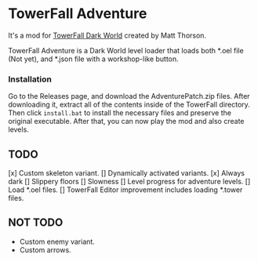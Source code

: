 # TowerFall Adventure
It's a mod for [TowerFall Dark World](http://www.towerfall-game.com/) created by Matt Thorson. 

TowerFall Adventure is a Dark World level loader that loads both *.oel file (Not yet), and *.json file with a workshop-like button.

### Installation
Go to the Releases page, and download the AdventurePatch.zip files. After downloading it, extract all of the contents
inside of the TowerFall directory. Then click `install.bat` to install the necessary files and preserve the original
executable. After that, you can now play the mod and also create levels.


## TODO
[x] Custom skeleton variant.
[] Dynamically activated variants.
    [x] Always dark
    [] Slippery floors
    [] Slowness
[] Level progress for adventure levels.
[] Load *.oel files.
[] TowerFall Editor improvement includes loading *.tower files.

## NOT TODO
+ Custom enemy variant.
+ Custom arrows.
